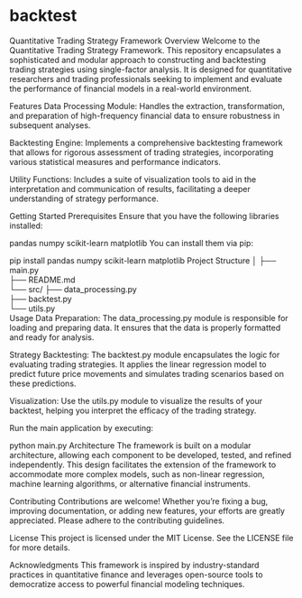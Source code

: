 # backtest
Quantitative Trading Strategy Framework
Overview
Welcome to the Quantitative Trading Strategy Framework. This repository encapsulates a sophisticated and modular approach to constructing and backtesting trading strategies using single-factor analysis. It is designed for quantitative researchers and trading professionals seeking to implement and evaluate the performance of financial models in a real-world environment.

Features
Data Processing Module: Handles the extraction, transformation, and preparation of high-frequency financial data to ensure robustness in subsequent analyses.

Backtesting Engine: Implements a comprehensive backtesting framework that allows for rigorous assessment of trading strategies, incorporating various statistical measures and performance indicators.

Utility Functions: Includes a suite of visualization tools to aid in the interpretation and communication of results, facilitating a deeper understanding of strategy performance.

Getting Started
Prerequisites
Ensure that you have the following libraries installed:

pandas
numpy
scikit-learn
matplotlib
You can install them via pip:


pip install pandas numpy scikit-learn matplotlib
Project Structure
│
├── main.py              
├── README.md            
└── src/
    ├── data_processing.py  
    ├── backtest.py        
    └── utils.py            
Usage
Data Preparation: The data_processing.py module is responsible for loading and preparing data. It ensures that the data is properly formatted and ready for analysis.

Strategy Backtesting: The backtest.py module encapsulates the logic for evaluating trading strategies. It applies the linear regression model to predict future price movements and simulates trading scenarios based on these predictions.

Visualization: Use the utils.py module to visualize the results of your backtest, helping you interpret the efficacy of the trading strategy.

Run the main application by executing:

python main.py
Architecture
The framework is built on a modular architecture, allowing each component to be developed, tested, and refined independently. This design facilitates the extension of the framework to accommodate more complex models, such as non-linear regression, machine learning algorithms, or alternative financial instruments.

Contributing
Contributions are welcome! Whether you’re fixing a bug, improving documentation, or adding new features, your efforts are greatly appreciated. Please adhere to the contributing guidelines.

License
This project is licensed under the MIT License. See the LICENSE file for more details.

Acknowledgments
This framework is inspired by industry-standard practices in quantitative finance and leverages open-source tools to democratize access to powerful financial modeling techniques.

